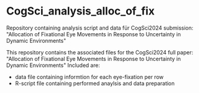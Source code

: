 # CogSci_analysis_alloc_of_fix
Repository containing analysis script and data für CogSci2024 submission: "Allocation of Fixational Eye Movements in Response to Uncertainty in Dynamic Environments"

This repository contains the associated files for the CogSci2024 full paper: "Allocation of Fixational Eye Movements in Response to Uncertainty in Dynamic Environments"
Included are:
* data file containing informtion for each eye-fixation per row
* R-script file containing performed anaylsis and data preparation

